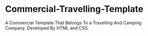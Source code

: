 # Commercial-Travelling-Template
A Commercial Template That Belongs To a Travelling And Camping Company. Developed By HTML and CSS.
